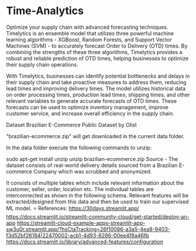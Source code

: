 # Time-Analytics
Optimize your supply chain with advanced forecasting techniques.
Timelytics is an ensemble model that utilizes three powerful machine learning algorithms - XGBoost, Random Forests, and Support Vector Machines (SVM) - to accurately forecast Order to Delivery (OTD) times. By combining the strengths of these three algorithms, Timelytics provides a robust and reliable prediction of OTD times, helping businesses to optimize their supply chain operations.

With Timelytics, businesses can identify potential bottlenecks and delays in their supply chain and take proactive measures to address them, reducing lead times and improving delivery times. The model utilizes historical data on order processing times, production lead times, shipping times, and other relevant variables to generate accurate forecasts of OTD times. These forecasts can be used to optimize inventory management, improve customer service, and increase overall efficiency in the supply chain.

Dataset
Brazilian E-Commerce Public Dataset by Olist

"brazilian-ecommerce.zip" will get downloaded in the current data folder.

In the data folder execute the following commands to unzip:

sudo apt-get install unzip
unzip brazilian-ecommerce.zip
Source - The dataset consists of real-world delivery details sourced from a Brazilian E-commerce Company which was scrubbed and anonymized.

It consists of multiple tables which include relevant information about the customer, seller, order, location etc. The individual tables are interconnected as shown in the following schema. Relevant features will be extracted/designed from this data and then be used to train our supervised ML model.
⭐ References:
https://30days.streamlit.app/
https://docs.streamlit.io/streamlit-community-cloud/get-started/deploy-an-app
https://streamlit-cloud-example-apps-streamlit-app-sw3u0r.streamlit.app/?hsCtaTracking=28f10086-a3a5-4ea8-9403-f3d52bf26184|22470002-acb1-4d93-8286-00ee4f8a46fb
https://docs.streamlit.io/library/advanced-features/configuration
